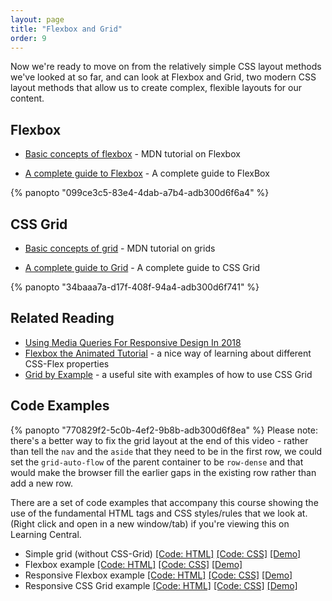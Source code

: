 ```yaml
---
layout: page
title: "Flexbox and Grid"
order: 9
---
```


Now we're ready to move on from the relatively simple CSS layout methods we've looked at so far, and can look at Flexbox and Grid, two modern CSS layout methods that allow us to create complex, flexible layouts for our content.

## Flexbox

-   [Basic concepts of flexbox](https://developer.mozilla.org/en-US/docs/Web/CSS/CSS_Flexible_Box_Layout/Basic_Concepts_of_Flexbox) - MDN tutorial on Flexbox

-   [A complete guide to Flexbox](https://css-tricks.com/snippets/css/a-guide-to-flexbox/) - A complete guide to FlexBox

{% panopto "099ce3c5-83e4-4dab-a7b4-adb300d6f6a4" %}

## CSS Grid

-   [Basic concepts of grid](https://developer.mozilla.org/en-US/docs/Web/CSS/CSS_Grid_Layout/Basic_Concepts_of_Grid_Layout) - MDN tutorial on grids

-   [A complete guide to Grid](https://css-tricks.com/snippets/css/complete-guide-grid/) - A complete guide to CSS Grid

{% panopto "34baaa7a-d17f-408f-94a4-adb300d6f741" %}

## Related Reading

-   [Using Media Queries For Responsive Design In 2018](https://www.smashingmagazine.com/2018/02/media-queries-responsive-design-2018/)
-   [Flexbox the Animated Tutorial](https://medium.com/@js_tut/flexbox-the-animated-tutorial-8075cbe4c1b2) - a nice way of learning about different CSS-Flex properties
-   [Grid by Example](https://gridbyexample.com/examples/) - a useful site with examples of how to use CSS Grid

## Code Examples

{% panopto "770829f2-5c0b-4ef2-9b8b-adb300d6f8ea" %}
Please note: there's a better way to fix the grid layout at the end of this video - rather than tell the `nav` and the `aside` that they need to be in the first row, we could set the `grid-auto-flow` of the parent container to be `row-dense` and that would make the browser fill the earlier gaps in the existing row rather than add a new row.

There are a set of code examples that accompany this course showing the use of the fundamental HTML tags and CSS styles/rules that we look at. (Right click and open in a new window/tab) if you're viewing this on Learning Central.

-   Simple grid (without CSS-Grid) [[Code: HTML]](https://github.com/martinjc/introduction-to-html-and-css/blob/master/src/examples/simple-grid/index.html) [[Code: CSS]](https://github.com/martinjc/introduction-to-html-and-css/blob/master/src/examples/simple-grid/css/style.css) [[Demo]](https://martinjc.github.io/introduction-to-html-and-css/examples/simple-grid/)
-   Flexbox example [[Code: HTML]](https://github.com/martinjc/introduction-to-html-and-css/blob/master/src/examples/flex/1/index.html) [[Code: CSS]](https://github.com/martinjc/introduction-to-html-and-css/blob/master/src/examples/flex/1/style.css) [[Demo]](https://martinjc.github.io/introduction-to-html-and-css/examples/flex/1)
-   Responsive Flexbox example [[Code: HTML]](https://github.com/martinjc/introduction-to-html-and-css/blob/master/src/examples/flex/2/index.html) [[Code: CSS]](https://github.com/martinjc/introduction-to-html-and-css/blob/master/src/examples/flex/2/style.css) [[Demo]](https://martinjc.github.io/introduction-to-html-and-css/examples/flex/2)
-   Responsive CSS Grid example [[Code: HTML]](https://github.com/martinjc/introduction-to-html-and-css/blob/master/src/examples/grid/1/index.html) [[Code: CSS]](https://github.com/martinjc/introduction-to-html-and-css/blob/master/src/examples/grid/1/style.css) [[Demo]](https://martinjc.github.io/introduction-to-html-and-css/examples/grid/1)

